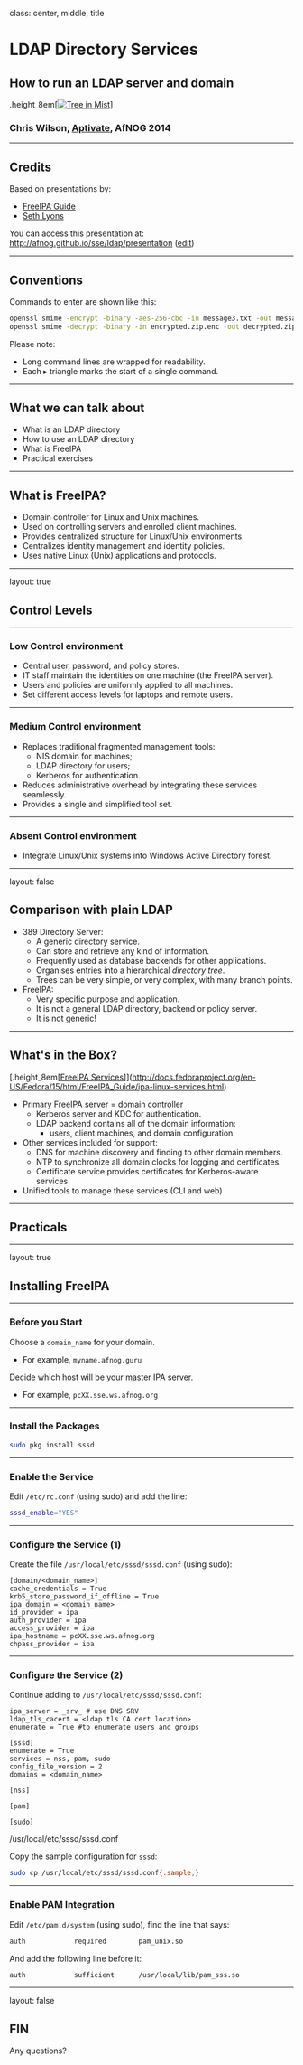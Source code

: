 class: center, middle, title

# LDAP Directory Services

## How to run an LDAP server and domain

.height_8em[[![Tree in Mist](https://farm8.staticflickr.com/7095/7230738190_3c6f7146e6_b.jpg)](https://www.flickr.com/photos/matthewpaulson/7230738190)]

### Chris Wilson, [Aptivate](http://www.aptivate.org/), AfNOG 2014

---

## Credits

Based on presentations by:

* [FreeIPA Guide](http://docs.fedoraproject.org/en-US/Fedora/15/html/FreeIPA_Guide/index.html)
* [Seth Lyons](https://forums.freebsd.org/viewtopic.php?f=39&t=46526)

You can access this presentation at: http://afnog.github.io/sse/ldap/presentation
([edit](https://github.com/afnog/sse/ldap/presentation.md))

---

## Conventions

Commands to enter are shown like this:

```sh
openssl smime -encrypt -binary -aes-256-cbc -in message3.txt -out message3.txt.enc yourpartner.crt.pem
openssl smime -decrypt -binary -in encrypted.zip.enc -out decrypted.zip -inkey private.key -passin pass:your_password
```

Please note:

* Long command lines are wrapped for readability.
* Each &#9656; triangle marks the start of a single command.

---

## What we can talk about

* What is an LDAP directory
* How to use an LDAP directory
* What is FreeIPA
* Practical exercises

---

## What is FreeIPA?

* Domain controller for Linux and Unix machines.
* Used on controlling servers and enrolled client machines.
* Provides centralized structure for Linux/Unix environments.
* Centralizes identity management and identity policies.
* Uses native Linux (Unix) applications and protocols.

---
layout: true
## Control Levels
---

### Low Control environment

* Central user, password, and policy stores.
* IT staff maintain the identities on one machine (the FreeIPA server).
* Users and policies are uniformly applied to all machines.
* Set different access levels for laptops and remote users.

---

### Medium Control environment

* Replaces traditional fragmented management tools:
  * NIS domain for machines;
  * LDAP directory for users;
  * Kerberos for authentication.
* Reduces administrative overhead by integrating these services seamlessly.
* Provides a single and simplified tool set.

---

### Absent Control environment

* Integrate Linux/Unix systems into Windows Active Directory forest.

---
layout: false
## Comparison with plain LDAP

* 389 Directory Server:
  * A generic directory service.
  * Can store and retrieve any kind of information.
  * Frequently used as database backends for other applications.
  * Organises entries into a hierarchical *directory tree*.
  * Trees can be very simple, or very complex, with many branch points.
* FreeIPA:
  * Very specific purpose and application.
  * It is not a general LDAP directory, backend or policy server.
  * It is not generic!

---

## What's in the Box?

[.height_8em[[FreeIPA Services](images/ipa-server.png)]](http://docs.fedoraproject.org/en-US/Fedora/15/html/FreeIPA_Guide/ipa-linux-services.html)

* Primary FreeIPA server = domain controller
  * Kerberos server and KDC for authentication.
  * LDAP backend contains all of the domain information:
    * users, client machines, and domain configuration.
* Other services included for support:
  * DNS for machine discovery and finding to other domain members.
  * NTP to synchronize all domain clocks for logging and certificates.
  * Certificate service provides certificates for Kerberos-aware services.
* Unified tools to manage these services (CLI and web)

---

## Practicals

---
layout: true
## Installing FreeIPA
---

### Before you Start

Choose a `domain_name` for your domain.
* For example, `myname.afnog.guru`

Decide which host will be your master IPA server.
* For example, `pcXX.sse.ws.afnog.org`

---

### Install the Packages

```sh
sudo pkg install sssd
```

---

### Enable the Service

Edit `/etc/rc.conf` (using sudo) and add the line:

```sh
sssd_enable="YES"
```

---

### Configure the Service (1)

Create the file `/usr/local/etc/sssd/sssd.conf` (using sudo):

```
[domain/<domain_name>]
cache_credentials = True
krb5_store_password_if_offline = True
ipa_domain = <domain_name>
id_provider = ipa
auth_provider = ipa
access_provider = ipa
ipa_hostname = pcXX.sse.ws.afnog.org
chpass_provider = ipa
```

---

### Configure the Service (2)

Continue adding to `/usr/local/etc/sssd/sssd.conf`:

```
ipa_server = _srv_ # use DNS SRV
ldap_tls_cacert = <ldap tls CA cert location>
enumerate = True #to enumerate users and groups

[sssd]
enumerate = True
services = nss, pam, sudo
config_file_version = 2
domains = <domain_name>

[nss]

[pam]

[sudo]
```

/usr/local/etc/sssd/sssd.conf


Copy the sample configuration for `sssd`:

```sh
sudo cp /usr/local/etc/sssd/sssd.conf{.sample,}
```

---

### Enable PAM Integration

Edit `/etc/pam.d/system` (using sudo), find the line that says:

```sh
auth            required        pam_unix.so
```

And add the following line before it:

```sh
auth            sufficient      /usr/local/lib/pam_sss.so
```

---
layout: false

## FIN

Any questions?
